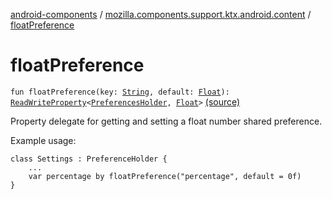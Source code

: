 [android-components](../index.md) / [mozilla.components.support.ktx.android.content](index.md) / [floatPreference](./float-preference.md)

# floatPreference

`fun floatPreference(key: `[`String`](https://kotlinlang.org/api/latest/jvm/stdlib/kotlin/-string/index.html)`, default: `[`Float`](https://kotlinlang.org/api/latest/jvm/stdlib/kotlin/-float/index.html)`): `[`ReadWriteProperty`](https://kotlinlang.org/api/latest/jvm/stdlib/kotlin.properties/-read-write-property/index.html)`<`[`PreferencesHolder`](-preferences-holder/index.md)`, `[`Float`](https://kotlinlang.org/api/latest/jvm/stdlib/kotlin/-float/index.html)`>` [(source)](https://github.com/mozilla-mobile/android-components/blob/master/components/support/ktx/src/main/java/mozilla/components/support/ktx/android/content/SharedPreferences.kt#L117)

Property delegate for getting and setting a float number shared preference.

Example usage:

```
class Settings : PreferenceHolder {
    ...
    var percentage by floatPreference("percentage", default = 0f)
}
```

